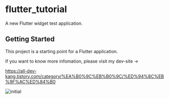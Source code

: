 # flutter_tutorial

A new Flutter widget test application.

## Getting Started

This project is a starting point for a Flutter application.

If you want to know more infomation, please visit my dev-site ->

 https://all-dev-kang.tistory.com/category/%EA%B0%9C%EB%B0%9C/%ED%94%8C%EB%9F%AC%ED%84%B0
 
 
![initial](https://user-images.githubusercontent.com/61446585/81530085-1af99680-939b-11ea-8c33-f51453fbf699.png)
